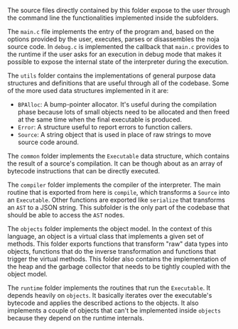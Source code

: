 
The source files directly contained by this folder expose to the user through the command line the functionalities implemented inside the subfolders.

The `main.c` file implements the entry of the program and, based on the options provided by the user, executes, parses or disassembles the noja source code. In `debug.c` is implemented the callback that `main.c` provides to the runtime if the user asks for an execution in debug mode that makes it possible to expose the internal state of the interpreter during the execution.

The `utils` folder contains the implementations of general purpose data structures and definitions that are useful through all of the codebase. Some of the more used data structures implemented in it are:

* `BPAlloc`: A bump-pointer allocator. It's useful during the compilation phase because lots of small objects need to be allocated and then freed at the same time when the final executable is produced.
* `Error`: A structure useful to report errors to function callers.
* `Source`: A string object that is used in place of raw strings to move source code around.

The `common` folder implements the `Executable` data structure, which contains the result of a source's compilation. It can be though about as an array of bytecode instructions that can be directly executed. 

The `compiler` folder implements the compiler of the interpreter. The main routine that is exported from here is `compile`, which transforms a `Source` into an `Executable`. Other functions are exported like `serialize` that transforms an `AST` to a JSON string. This subfolder is the only part of the codebase that should be able to access the `AST` nodes.

The `objects` folder implements the object model. In the context of this language, an object is a virtual class that implements a given set of methods. This folder exports functions that transform "raw" data types into objects, functions that do the inverse transformation and functions that trigger the virtual methods. This folder also contains the implementation of the heap and the garbage collector that needs to be tightly coupled with the object model.

The `runtime` folder implements the routines that run the `Executable`. It depends heavily on `objects`. It basically iterates over the executable's bytecode and applies the described actions to the objects.
It also implements a couple of objects that can't be implemented inside `objects` because they depend on the runtime internals.